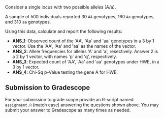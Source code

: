 
Consider a single locus with two possible alleles (A/a).

A sample of 500 individuals reported 30 `AA` genotypes, 160 `Aa` genotypes, and 310 `aa` genotypes.

Using this data, calculate and report the following results:

  - **ANS_1**: Observed count of the 'AA', 'Aa' and 'aa' genotypes in a 3 by 1 vector. Use the 'AA', 'Aa' and 'aa' as the names of the vector. 
  - **ANS_2**: Allele frequencies for alleles 'A' and 'a', resectively. Answer 2 is a 2 by 1 vector, with names 'p' and 'q', respectively.
  - **ANS_3**: Expected count of 'AA', 'Aa' and 'aa' genotypes under HWE, in a 3 by 1 vector.
  - **ANS_4**: Chi-Sq p-Value testing the gene A for HWE.

## Submission to Gradescope

  For your submission to grade scope provide an R-script named `assignment.R` (match case) answering the questions shown above. 
  You may submit your answer to Gradescope as many times as needed.
